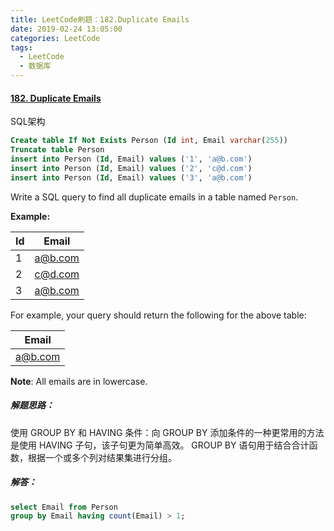 ```yaml
---
title: LeetCode刷题：182.Duplicate Emails
date: 2019-02-24 13:05:00
categories: LeetCode
tags:
  - LeetCode
  - 数据库
---
```

#### [182\. Duplicate Emails](https://leetcode-cn.com/problems/duplicate-emails/)

SQL架构
```sql
Create table If Not Exists Person (Id int, Email varchar(255))
Truncate table Person
insert into Person (Id, Email) values ('1', 'a@b.com')
insert into Person (Id, Email) values ('2', 'c@d.com')
insert into Person (Id, Email) values ('3', 'a@b.com')
```
Write a SQL query to find all duplicate emails in a table named `Person`.

**Example:**

| Id | Email   |
|----|---------|
| 1  | a@b.com |
| 2  | c@d.com |
| 3  | a@b.com |

For example, your query should return the following for the above table:

| Email   |
|---------|
| a@b.com |

**Note**: All emails are in lowercase.
##### 解题思路：
使用 GROUP BY 和 HAVING 条件：向 GROUP BY 添加条件的一种更常用的方法是使用 HAVING 子句，该子句更为简单高效。
GROUP BY 语句用于结合合计函数，根据一个或多个列对结果集进行分组。
##### 解答：
```sql
select Email from Person
group by Email having count(Email) > 1;
```